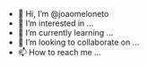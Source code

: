 - 👋 Hi, I’m @joaomeloneto
- 👀 I’m interested in ...
- 🌱 I’m currently learning ...
- 💞️ I’m looking to collaborate on ...
- 📫 How to reach me ...

<!---
joaomeloneto/joaomeloneto is a ✨ special ✨ repository because its `README.md` (this file) appears on your GitHub profile.
You can click the Preview link to take a look at your changes.
--->
